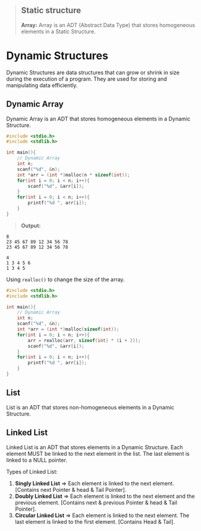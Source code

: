 > ## Static structure
> **Array:**
> Array is an ADT (Abstract Data Type) that stores homogeneous elements in a Static Structure.

# Dynamic Structures

Dynamic Structures are data structures that can grow or shrink in size during the execution of a program. They are used for storing and manipulating data efficiently. 

## Dynamic Array

Dynamic Array is an ADT that stores homogeneous elements in a Dynamic Structure.

```c
#include <stdio.h>
#include <stdlib.h>

int main(){
    // Dynamic Array
    int n;
    scanf("%d", &n);
    int *arr = (int *)malloc(n * sizeof(int));
    for(int i = 0; i < n; i++){
        scanf("%d", &arr[i]);
    }
    for(int i = 0; i < n; i++){
        printf("%d ", arr[i]);
    }
}
```

> **Output:**
```
8
23 45 67 89 12 34 56 78
23 45 67 89 12 34 56 78
```
```
4
1 3 4 5 6 
1 3 4 5 
```
Using `realloc()` to change the size of the array.
```c
#include <stdio.h>
#include <stdlib.h>

int main(){
    // Dynamic Array
    int n;
    scanf("%d", &n);
    int *arr = (int *)malloc(sizeof(int));
    for(int i = 0; i < n; i++){
        arr = realloc(arr, sizeof(int) * (i + 2));
        scanf("%d", &arr[i]);
    }
    for(int i = 0; i < n; i++){
        printf("%d ", arr[i]);
    }
}
```

## List

List is an ADT that stores non-homogeneous elements in a Dynamic Structure.

## Linked List

Linked List is an ADT that stores elements in a Dynamic Structure. Each element MUST be linked to the next element in the list. The last element is linked to a NULL pointer.

Types of Linked List:

1. **Singly Linked List** ⇒ Each element is linked to the next element. [Contains next Pointer & head & Tail Pointer].
2. **Doubly Linked List** ⇒ Each element is linked to the next element and the previous element. [Contains next & previous Pointer & head & Tail Pointer].
3. **Circular Linked List** ⇒ Each element is linked to the next element. The last element is linked to the first element. [Contains Head & Tail].